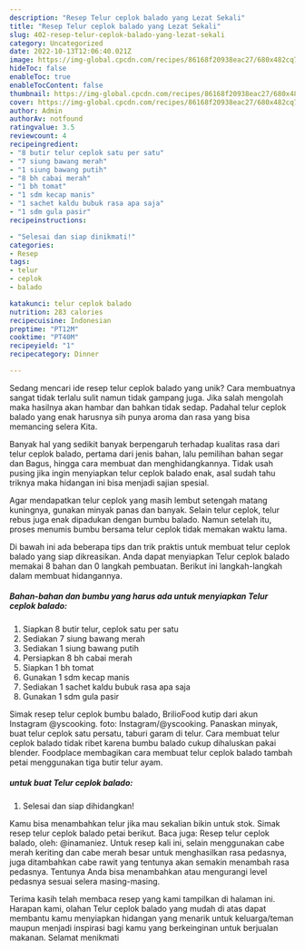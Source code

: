 ```yaml
---
description: "Resep Telur ceplok balado yang Lezat Sekali"
title: "Resep Telur ceplok balado yang Lezat Sekali"
slug: 402-resep-telur-ceplok-balado-yang-lezat-sekali
category: Uncategorized
date: 2022-10-13T12:06:40.021Z
image: https://img-global.cpcdn.com/recipes/86168f20938eac27/680x482cq70/telur-ceplok-balado-foto-resep-utama.jpg
hideToc: false
enableToc: true
enableTocContent: false
thumbnail: https://img-global.cpcdn.com/recipes/86168f20938eac27/680x482cq70/telur-ceplok-balado-foto-resep-utama.jpg
cover: https://img-global.cpcdn.com/recipes/86168f20938eac27/680x482cq70/telur-ceplok-balado-foto-resep-utama.jpg
author: Admin
authorAv: notfound
ratingvalue: 3.5
reviewcount: 4
recipeingredient:
- "8 butir telur ceplok satu per satu"
- "7 siung bawang merah"
- "1 siung bawang putih"
- "8 bh cabai merah"
- "1 bh tomat"
- "1 sdm kecap manis"
- "1 sachet kaldu bubuk rasa apa saja"
- "1 sdm gula pasir"
recipeinstructions:

- "Selesai dan siap dinikmati!"
categories:
- Resep
tags:
- telur
- ceplok
- balado

katakunci: telur ceplok balado 
nutrition: 283 calories
recipecuisine: Indonesian
preptime: "PT12M"
cooktime: "PT40M"
recipeyield: "1"
recipecategory: Dinner

---
```





Sedang mencari ide resep telur ceplok balado yang unik? Cara membuatnya sangat tidak terlalu sulit namun tidak gampang juga. Jika salah mengolah maka hasilnya akan hambar dan bahkan tidak sedap. Padahal telur ceplok balado yang enak harusnya sih punya aroma dan rasa yang bisa memancing selera Kita.





Banyak hal yang sedikit banyak berpengaruh terhadap kualitas rasa dari telur ceplok balado, pertama dari jenis bahan, lalu pemilihan bahan segar dan Bagus, hingga cara membuat dan menghidangkannya. Tidak usah pusing jika ingin menyiapkan telur ceplok balado enak,      asal sudah tahu triknya maka hidangan ini bisa menjadi sajian spesial.














Agar mendapatkan telur ceplok yang masih lembut setengah matang kuningnya, gunakan minyak panas dan banyak. Selain telur ceplok, telur rebus juga enak dipadukan dengan bumbu balado. Namun setelah itu, proses menumis bumbu bersama telur ceplok tidak memakan waktu lama.






Di bawah ini ada beberapa tips dan trik praktis untuk membuat telur ceplok balado yang siap dikreasikan. Anda dapat menyiapkan Telur ceplok balado memakai 8 bahan dan 0 langkah pembuatan. Berikut ini langkah-langkah dalam membuat hidangannya.

<!--inarticleads1-->

##### Bahan-bahan dan bumbu yang harus ada untuk menyiapkan Telur ceplok balado:

1. Siapkan 8 butir telur, ceplok satu per satu
1. Sediakan 7 siung bawang merah
1. Sediakan 1 siung bawang putih
1. Persiapkan 8 bh cabai merah
1. Siapkan 1 bh tomat
1. Gunakan 1 sdm kecap manis
1. Sediakan 1 sachet kaldu bubuk rasa apa saja
1. Gunakan 1 sdm gula pasir


Simak resep telur ceplok bumbu balado, BrilioFood kutip dari akun Instagram @yscooking. foto: Instagram/@yscooking. Panaskan minyak, buat telur ceplok satu persatu, taburi garam di telur. Cara membuat telur ceplok balado tidak ribet karena bumbu balado cukup dihaluskan pakai blender. Foodplace membagikan cara membuat telur ceplok balado tambah petai menggunakan tiga butir telur ayam. 

<!--inarticleads2-->

#####  untuk buat Telur ceplok balado:


1. Selesai dan siap dihidangkan!

Kamu bisa menambahkan telur jika mau sekalian bikin untuk stok. Simak resep telur ceplok balado petai berikut. Baca juga: Resep telur ceplok balado, oleh: @inamaniez. Untuk resep kali ini, selain menggunakan cabe merah keriting dan cabe merah besar untuk menghasilkan rasa pedasnya, juga ditambahkan cabe rawit yang tentunya akan semakin menambah rasa pedasnya. Tentunya Anda bisa menambahkan atau mengurangi level pedasnya sesuai selera masing-masing. 

Terima kasih telah membaca resep yang kami tampilkan di halaman ini. Harapan kami, olahan Telur ceplok balado yang mudah di atas dapat membantu kamu menyiapkan hidangan yang menarik untuk keluarga/teman maupun menjadi inspirasi bagi kamu yang berkeinginan untuk berjualan makanan. Selamat menikmati
